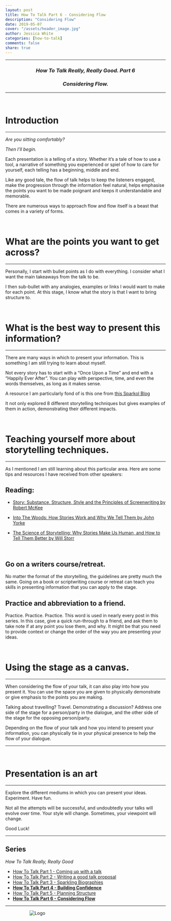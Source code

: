 ```yaml
---
layout: post
title: How To Talk Part 6 - Considering Flow
description: "Considering Flow"
date: 2019-05-07
cover: "/assets/header_image.jpg"
author: Jessica White
categories: [how-to-talk]
comments: false
share: true
---
```


----
<center>
<h3 class="quote"><i>How To Talk Really, Really Good. Part 6</i> </h3>
<h3 class="quote"><i>Considering Flow.</i> </h3>
</center>

---
<br/>

# Introduction
---

<p class="quote"><i>Are you sitting comfortably?</i></p>
<p class="quote"><i>Then I’ll begin.</i></p>

Each presentation is a telling of a story. Whether it’s a tale of how to use a tool, a narrative of something you experienced or spiel of how to care for yourself, each telling has a beginning, middle and end.

Like any good tale, the flow of talk helps to keep the listeners engaged, make the progression through the information feel natural, helps emphasise the points you want to be made poignant and keeps it understandable and memorable.

There are numerous ways to approach flow and flow itself is a beast that comes in a variety of forms.

<br/>

# What are the points you want to get across?

---

Personally, I start with bullet points as I do with everything. I consider what I want the main takeaways from the talk to be.

I then sub-bullet with any analogies, examples or links I would want to make for each point. At this stage, I know what the story is that I want to bring structure to.

<br/>

# What is the best way to present this information?

---

There are many ways in which to present your information. This is something I am still trying to learn about myself.

Not every story has to start with a “Once Upon a Time” and end with a “Happily Ever After”. You can play with perspective, time, and even the words themselves, as long as it makes sense.

A resource I am particularly fond of is this one from [this Sparkol Blog](https://www.sparkol.com/en/Blog/November-2014/8-Classic-storytelling-techniques-for-engaging-presentations) 

It not only explored 8 different storytelling techniques but gives examples of them in action, demonstrating their different impacts.

<br/>

# Teaching yourself more about storytelling techniques.

---

As I mentioned I am still learning about this particular area. Here are some tips and resources I have received from other speakers:

## Reading:

- [Story: Substance, Structure, Style and the Principles of Screenwriting by Robert McKee]()

- [Into The Woods: How Stories Work and Why We Tell Them by John Yorke]()

- [The Science of Storytelling: Why Stories Make Us Human, and How to Tell Them Better by Will Storr]()

<br/>

## Go on a writers course/retreat.

No matter the format of the storytelling, the guidelines are pretty much the same. Going on a book or scriptwriting course or retreat can teach you skills in presenting information that you can apply to the stage.

## Practice and abbreviation to a friend.

Practice. Practice. Practice. This word is used in nearly every post in this series. In this case, give a quick run-through to a friend, and ask them to take note if at any point you lose them, and why. It might be that you need to provide context or change the order of the way you are presenting your ideas.

<br/>

# Using the stage as a canvas.
---

When considering the flow of your talk, it can also play into how you present it. You can use the space you are given to physically demonstrate or give emphasis to the points you are making.

Talking about travelling? Travel. Demonstrating a discussion? Address one side of the stage for a person/party in the dialogue, and the other side of the stage for the opposing person/party.

Depending on the flow of your talk and how you intend to present your information, you can physically tie in your physical presence to help the flow of your dialogue.

---

<br/>

# Presentation is an art

---
Explore the different mediums in which you can present your ideas. Experiment. Have fun.

Not all the attempts will be successful, and undoubtedly your talks will evolve over time. Your style will change. Sometimes, your viewpoint will change.

Good Luck!

--- 

## Series

_How To Talk Really, Really Good_

* <a href="{{site.baseurl}}/2019/01/08/coming-up-with-a-talk-post.html">How To Talk Part 1 - Coming up with a talk</a>
* <a href="{{site.baseurl}}/2019/02/08/writing-a-talk-proposal-post.html">How To Talk Part 2 - Writing a good talk proposal</a>
* <a href="{{site.baseurl}}/2019/02/23/sparkling-biographies-post.html">How To Talk Part 3 - Sparkling Biographies</a>
* <strong><a href="{{site.baseurl}}/2019/03/07/building-confidence-post.html">How To Talk Part 4 - Building Confidence</a></strong>
* <a href="{{site.baseurl}}/2019/04/13/planning-structure-post.html">How To Talk Part 5 - Planning Structure</a>
* <strong><a href="{{site.baseurl}}/2019/05/07/considering-flow-post.html">How To Talk Part 6 - Considering Flow</a></strong>

---

<div style="text-align:center; width:20%; margin-left: 10%;" markdown="1">
<img src="{{site.baseurl}}/assets/logo.png" alt="Logo">
</div>
